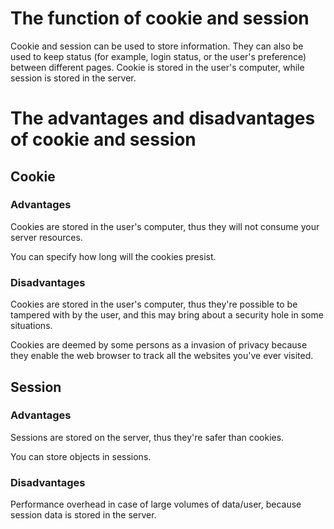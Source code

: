 # The function of cookie and session

Cookie and session can be used to store information. They can also be used to keep status (for example, login status, or the user's preference) between different pages. Cookie is stored in the user's computer, while session is stored in the server.

# The advantages and disadvantages of cookie and session

## Cookie

### Advantages

Cookies are stored in the user's computer, thus they will not consume your server resources.

You can specify how long will the cookies presist.

### Disadvantages

Cookies are stored in the user's computer, thus they're possible to be tampered with by the user, and this may bring about a security hole in some situations.

Cookies are deemed by some persons as a invasion of privacy because they enable the web browser to track all the websites you've ever visited.

## Session

### Advantages

Sessions are stored on the server, thus they're safer than cookies.

You can store objects in sessions.

### Disadvantages

Performance overhead in case of large volumes of data/user, because session data is stored in the server.